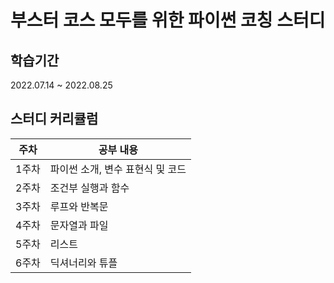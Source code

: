 # 부스터 코스 모두를 위한 파이썬 코칭 스터디

## 학습기간 
2022.07.14 ~ 2022.08.25

## 스터디 커리큘럼
| 주차 | 공부 내용 |
|--|--|
| 1주차 | 파이썬 소개, 변수 표현식 및 코드 |
| 2주차 | 조건부 실행과 함수 |
| 3주차 | 루프와 반복문 |
| 4주차 | 문자열과 파일 |
| 5주차 | 리스트|
| 6주차 | 딕셔너리와 튜플 |
